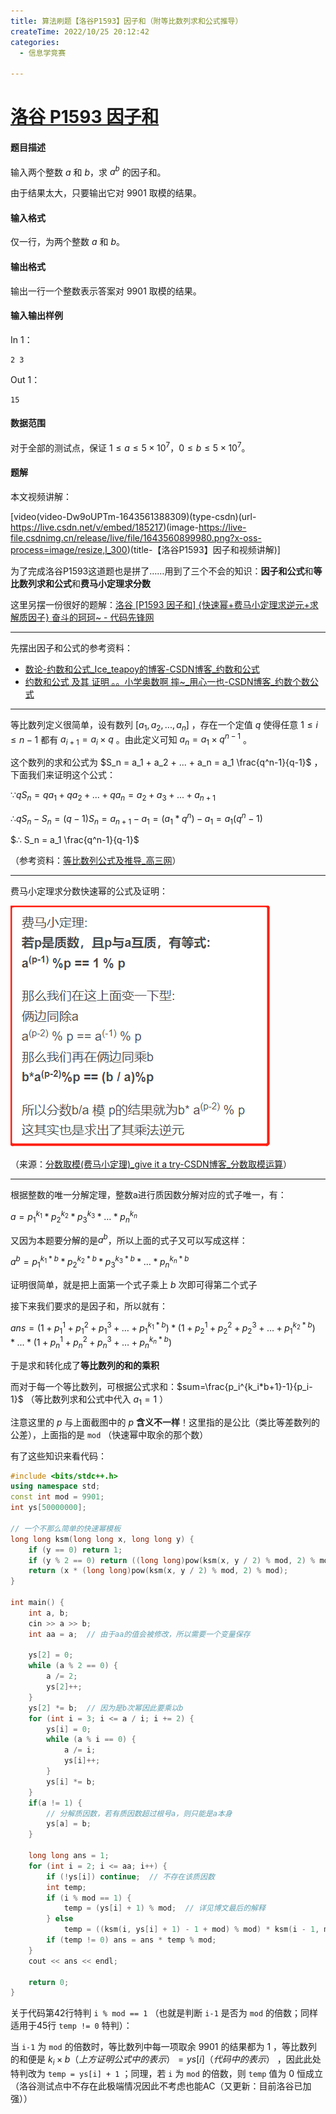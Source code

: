```yaml
---
title: 算法刷题【洛谷P1593】因子和（附等比数列求和公式推导）
createTime: 2022/10/25 20:12:42
categories:
  - 信息学竞赛

---
```


# [洛谷 P1593 因子和](https://www.luogu.com.cn/problem/P1593)

#### 题目描述

输入两个整数 $a$ 和 $b$，求 $a^b$ 的因子和。

由于结果太大，只要输出它对 $9901$ 取模的结果。

#### 输入格式

仅一行，为两个整数 $a$ 和 $b$。

#### 输出格式

输出一行一个整数表示答案对 $9901$ 取模的结果。

#### 输入输出样例

In 1：

```text
2 3
```

Out 1：

```text
15
```

#### 数据范围

对于全部的测试点，保证 $1 \leq a \leq 5 \times 10^7$，$0 \leq b \leq 5 \times 10^7$。

#### 题解

本文视频讲解：

[video(video-Dw9oUPTm-1643561388309)(type-csdn)(url-https://live.csdn.net/v/embed/185217)(image-https://live-file.csdnimg.cn/release/live/file/1643560899980.png?x-oss-process=image/resize,l_300)(title-【洛谷P1593】因子和视频讲解)]

为了完成洛谷P1593这道题也是拼了……用到了三个不会的知识：**因子和公式**和**等比数列求和公式**和**费马小定理求分数**

这里另摆一份很好的题解：[洛谷  \[P1593 因子和\] {快速幂+费马小定理求逆元+求解质因子} 奋斗的珂珂~ - 代码先锋网](https://www.codeleading.com/article/35114320917/)

---

先摆出因子和公式的参考资料：

- [数论-约数和公式_Ice_teapoy的博客-CSDN博客_约数和公式](https://blog.csdn.net/Ice_teapoy/article/details/88368968)
- [约数和公式 及其 证明 。。小学奥数啊 摔~_用心一也-CSDN博客_约数个数公式](https://blog.csdn.net/u012935901/article/details/20144899)

---

等比数列定义很简单，设有数列 $[a_1, a_2,...,a_n]$ ，存在一个定值 $q$ 使得任意 $1 ≤ i ≤ n-1$ 都有 $a_{i+1} = a_i \times q$ 。由此定义可知 $a_n = a_1 \times q^{n-1}$ 。

这个数列的求和公式为 $S_n = a_1 + a_2 + ... + a_n = a_1 \frac{q^n-1}{q-1}$ ，下面我们来证明这个公式：

$∵ qS_n = qa_1 + qa_2 + ... + qa_n = a_2 + a_3 + ... + a_{n+1}$

$∴  qS_n - S_n= (q-1) S_n = a_{n+1} - a_1 = (a_1 * q^n) - a_1 = a_1(q^n-1)$

$∴ S_n = a_1 \frac{q^n-1}{q-1}$

（参考资料：[等比数列公式及推导_高三网](http://www.gaosan.com/gaokao/263195.html)）

---

费马小定理求分数快速幂的公式及证明：

![在这里插入图片描述](../images/485e459e5517126b97e5cf5a63db4a1a.png)

（来源：[分数取模(费马小定理)_give it a try-CSDN博客_分数取模运算](https://blog.csdn.net/moasad/article/details/107535947)）

---

根据整数的唯一分解定理，整数a进行质因数分解对应的式子唯一，有：

$a = p_1^{k_1} * p_2^{k_2} *p_3^{k_3}* … * p_n^{k_n}$

又因为本题要分解的是$a^b$，所以上面的式子又可以写成这样：

$a^b= p_1^{k_1*b} * p_2^{k_2*b} *p_3^{k_3*b}* … * p_n^{k_n*b}$

证明很简单，就是把上面第一个式子乘上 $b$ 次即可得第二个式子

接下来我们要求的是因子和，所以就有：

$ans= (1+p_1^1 + p_1^2 +p_1^3+ … + p_1^{k_1*b})*(1+p_2^1 + p_2^2 +p_2^3+ … + p_1^{k_2*b})*...*(1+p_n^1 + p_n^2 +p_n^3+ … + p_n^{k_n*b})$

于是求和转化成了**等比数列的和的乘积**

而对于每一个等比数列，可根据公式求和：$sum=\frac{p_i^{k_i*b+1}-1}{p_i-1}$ （等比数列求和公式中代入 $a_1 = 1$ ）

注意这里的 $p$ 与上面截图中的 $p$ **含义不一样**！这里指的是公比（类比等差数列的公差），上面指的是 `mod` （快速幂中取余的那个数）

有了这些知识来看代码：

```cpp
#include <bits/stdc++.h>
using namespace std;
const int mod = 9901;
int ys[50000000];

// 一个不那么简单的快速幂模板
long long ksm(long long x, long long y) {
    if (y == 0) return 1;
    if (y % 2 == 0) return ((long long)pow(ksm(x, y / 2) % mod, 2) % mod);
    return (x * (long long)pow(ksm(x, y / 2) % mod, 2) % mod);
}

int main() {
    int a, b;
    cin >> a >> b;
    int aa = a;  // 由于aa的值会被修改，所以需要一个变量保存

    ys[2] = 0;
    while (a % 2 == 0) {
        a /= 2;
        ys[2]++;
    }
    ys[2] *= b;  // 因为是b次幂因此要乘以b
    for (int i = 3; i <= a / i; i += 2) {
        ys[i] = 0;
        while (a % i == 0) {
            a /= i;
            ys[i]++;
        }
        ys[i] *= b;
    }
    if(a != 1) {
        // 分解质因数，若有质因数超过根号a，则只能是a本身
        ys[a] = b;
    }

    long long ans = 1;
    for (int i = 2; i <= aa; i++) {
        if (!ys[i]) continue;  // 不存在该质因数
        int temp;
        if (i % mod == 1) {
            temp = (ys[i] + 1) % mod;  // 详见博文最后的解释
        } else
            temp = ((ksm(i, ys[i] + 1) - 1 + mod) % mod) * ksm(i - 1, mod - 2) % mod;  // 使用费马小定理求解
        if (temp != 0) ans = ans * temp % mod;
    }
    cout << ans << endl;

    return 0;
}
```

关于代码第42行特判 `i % mod == 1` （也就是判断 `i-1` 是否为 `mod` 的倍数；同样适用于45行 `temp != 0` 特判）：

当 `i-1` 为 `mod` 的倍数时，等比数列中每一项取余 $9901$ 的结果都为 $1$ ，等比数列的和便是 $k_i \times b（上方证明公式中的表示） = ys[i]（代码中的表示）$ ，因此此处特判改为 `temp = ys[i] + 1` ；同理，若 `i` 为 `mod` 的倍数，则 `temp` 值为 $0$ 恒成立（洛谷测试点中不存在此极端情况因此不考虑也能AC（又更新：目前洛谷已加强））
